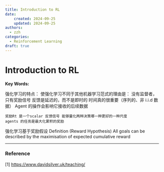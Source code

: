 ```yaml
---
title: Introduction to RL
date: 
    created: 2024-09-25
    updated: 2024-09-25
authors: 
  - zzh
categories:
  - Reinforcement Learning
draft: true
---
```


# Introduction to RL

**Key Words:** 
<!-- more -->

强化学习的特点：
使强化学习不同于其他机器学习范式的理由是：
    没有监督者，只有奖励信号
    反馈是延迟的，而不是即时的
    时间真的很重要（序列的、非 i.i.d 数据）
    Agent 的操作会影响它接收的后续数据

    奖励Rt 是一个scalar 反馈信号 能够量化两种决策哪一种更好的一种尺度
    agents 的任务是最大化累积的奖励

强化学习基于奖励假设
Definition (Reward Hypothesis)
All goals can be described by the maximisation of expected
cumulative reward


---

### Reference

[1] https://www.davidsilver.uk/teaching/
